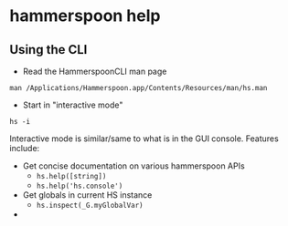 hammerspoon help
================

## Using the CLI

- Read the HammerspoonCLI man page

`man /Applications/Hammerspoon.app/Contents/Resources/man/hs.man`

- Start in "interactive mode"

`hs -i`

Interactive mode is similar/same to what is in the GUI console. Features include:

- Get concise documentation on various hammerspoon APIs
  - `hs.help([string])`
  - `hs.help('hs.console')`
- Get globals in current HS instance
  - `hs.inspect(_G.myGlobalVar)`
- 